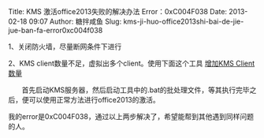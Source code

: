 Title: KMS 激活office2013失败的解决办法 Error：0xC004F038
Date: 2013-02-18 09:07
Author: 糖拌咸鱼
Slug: kms-ji-huo-office2013shi-bai-de-jie-jue-ban-fa-error0xc004f038

1、关闭防火墙，尽量断网条件下进行

2、KMS client数量不足，虚拟出多个client。使用下面这个工具 [增加KMS
Client数量][]

      
首先启动KMS服务器，然后启动工具中的.bat的批处理文件，等其执行完毕之后，便可以使用正常方法进行office2013的激活。

我的error是0xC004F038，通过以上两步解决了，希望能帮到其他遇到同样问题的人。

</p>

  [增加KMS Client数量]: http://pan.baidu.com/share/link?shareid=433394&uk=3053719170
